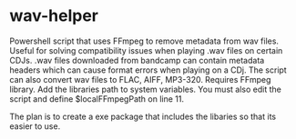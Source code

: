 # wav-helper
Powershell script that uses FFmpeg to remove metadata from wav files. Useful for solving compatibility issues when playing .wav files on certain CDJs. .wav files downloaded from bandcamp can contain metadata headers which can cause format errors when playing on a CDj. The script can also convert wav files to FLAC, AIFF, MP3-320.
Requires FFmpeg library. Add the libraries path to system variables. You must also edit the script and define $localFFmpegPath on line 11. 

The plan is to create a exe package that includes the libaries so that its easier to use. 
